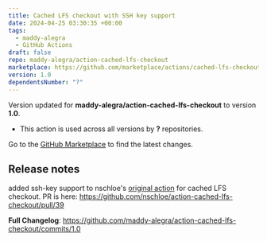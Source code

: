 ```yaml
---
title: Cached LFS checkout with SSH key support
date: 2024-04-25 03:30:35 +00:00
tags:
  - maddy-alegra
  - GitHub Actions
draft: false
repo: maddy-alegra/action-cached-lfs-checkout
marketplace: https://github.com/marketplace/actions/cached-lfs-checkout-with-ssh-key-support
version: 1.0
dependentsNumber: "?"
---
```



Version updated for **maddy-alegra/action-cached-lfs-checkout** to version **1.0**.
- This action is used across all versions by **?** repositories.

Go to the [GitHub Marketplace](https://github.com/marketplace/actions/cached-lfs-checkout-with-ssh-key-support) to find the latest changes.

## Release notes

added ssh-key support to nschloe's [original action](https://github.com/marketplace/actions/cached-lfs-checkout?version=v1.1.2) for cached LFS checkout.
PR is here: https://github.com/nschloe/action-cached-lfs-checkout/pull/39

**Full Changelog**: https://github.com/maddy-alegra/action-cached-lfs-checkout/commits/1.0
